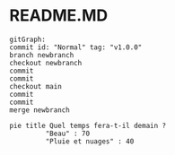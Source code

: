 # README.MD

```mermaid
gitGraph:
commit id: "Normal" tag: "v1.0.0"
branch newbranch
checkout newbranch
commit
commit
checkout main
commit
commit
merge newbranch
```
```mermaid
pie title Quel temps fera-t-il demain ?
         "Beau" : 70
         "Pluie et nuages" : 40
```
